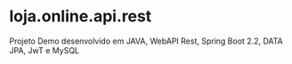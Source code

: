 # loja.online.api.rest
Projeto Demo desenvolvido em JAVA, WebAPI Rest, Spring Boot 2.2, DATA JPA, JwT e MySQL
